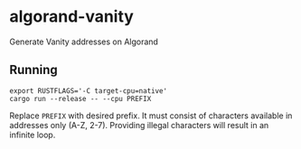 # algorand-vanity
Generate Vanity addresses on Algorand

## Running
```
export RUSTFLAGS='-C target-cpu=native'
cargo run --release -- --cpu PREFIX
```

Replace `PREFIX` with desired prefix.
It must consist of characters available in addresses only (A-Z, 2-7).
Providing illegal characters will result in an infinite loop.
